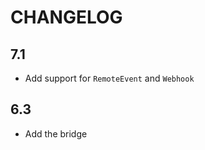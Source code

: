 CHANGELOG
=========

7.1
---

 * Add support for `RemoteEvent` and `Webhook`

6.3
---

 * Add the bridge
